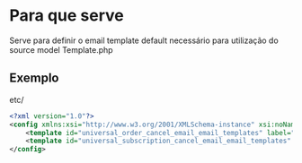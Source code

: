 # Para que serve

Serve para definir o email template default necessário para utilização do source model Template.php

## Exemplo

etc/

```xml
<?xml version="1.0"?>
<config xmlns:xsi="http://www.w3.org/2001/XMLSchema-instance" xsi:noNamespaceSchemaLocation="urn:magento:module:Magento_Email:etc/email_templates.xsd">
    <template id="universal_order_cancel_email_email_templates" label="Default" file="cancel/default.html" type="html" module="FCamara_EmailSender" area="frontend"/>
    <template id="universal_subscription_cancel_email_email_templates" label="Default" file="subscription/default.html" type="html" module="FCamara_EmailSender" area="frontend"/>
</config>

```
